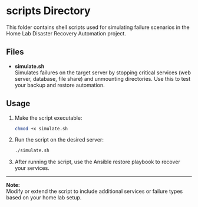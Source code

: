 # scripts Directory

This folder contains shell scripts used for simulating failure scenarios in the Home Lab Disaster Recovery Automation project.

## Files

- **simulate.sh**  
  Simulates failures on the target server by stopping critical services (web server, database, file share) and unmounting directories. Use this to test your backup and restore automation.

## Usage

1. Make the script executable:
   ```bash
   chmod +x simulate.sh
   ```

2. Run the script on the desired server:
   ```bash
   ./simulate.sh
   ```

3. After running the script, use the Ansible restore playbook to recover your services.

---

**Note:**  
Modify or extend the script to include additional services or failure types based on your home lab setup.
